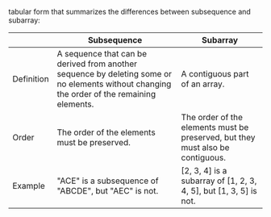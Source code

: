 tabular form that summarizes the differences between subsequence and subarray:

|  | Subsequence | Subarray |
| --- | --- | --- |
| Definition | A sequence that can be derived from another sequence by deleting some or no elements without changing the order of the remaining elements. | A contiguous part of an array. |
| Order | The order of the elements must be preserved. | The order of the elements must be preserved, but they must also be contiguous. |
| Example | "ACE" is a subsequence of "ABCDE", but "AEC" is not. | [2, 3, 4] is a subarray of [1, 2, 3, 4, 5], but [1, 3, 5] is not. |
